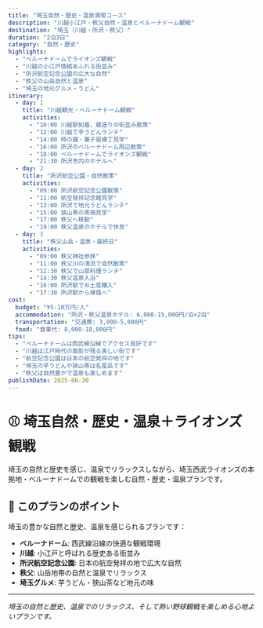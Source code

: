 ```yaml
---
title: "埼玉自然・歴史・温泉満喫コース"
description: "川越小江戸・秩父自然・温泉とベルーナドーム観戦"
destination: "埼玉（川越・所沢・秩父）"
duration: "2泊3日"
category: "自然・歴史"
highlights:
  - "ベルーナドームでライオンズ観戦"
  - "川越の小江戸情緒あふれる街並み"
  - "所沢航空記念公園の広大な自然"
  - "秩父の山岳自然と温泉"
  - "埼玉の地元グルメ・うどん"
itinerary:
  - day: 1
    title: "川越観光・ベルーナドーム観戦"
    activities:
      - "10:00 川越駅到着、蔵造りの街並み散策"
      - "12:00 川越で芋うどんランチ"
      - "14:00 時の鐘・菓子屋横丁見学"
      - "16:00 所沢のベルーナドーム周辺散策"
      - "18:00 ベルーナドームでライオンズ観戦"
      - "21:30 所沢市内のホテルへ"
  - day: 2
    title: "所沢航空公園・自然散策"
    activities:
      - "09:00 所沢航空記念公園散策"
      - "11:00 航空発祥記念館見学"
      - "13:00 所沢で地元うどんランチ"
      - "15:00 狭山茶の茶畑見学"
      - "17:00 秩父へ移動"
      - "19:00 秩父温泉のホテルで休息"
  - day: 3
    title: "秩父山岳・温泉・最終日"
    activities:
      - "09:00 秩父神社参拝"
      - "11:00 秩父川の清流で自然散策"
      - "12:30 秩父で山菜料理ランチ"
      - "14:30 秩父温泉入浴"
      - "16:00 所沢駅でお土産購入"
      - "17:30 所沢駅から帰路へ"
cost:
  budget: "¥5-10万円/人"
  accommodation: "所沢・秩父温泉ホテル: 6,000-15,000円/泊×2泊"
  transportation: "交通費: 3,000-5,000円"
  food: "食事代: 8,000-18,000円"
tips:
  - "ベルーナドームは西武線沿線でアクセス良好です"
  - "川越は江戸時代の面影が残る美しい街です"
  - "航空記念公園は日本の航空発祥の地です"
  - "埼玉の芋うどんや狭山茶は名産品です"
  - "秩父は自然豊かで温泉も楽しめます"
publishDate: 2025-06-30
---
```


# ⚾ 埼玉自然・歴史・温泉＋ライオンズ観戦

埼玉の自然と歴史を感じ、温泉でリラックスしながら、埼玉西武ライオンズの本拠地・ベルーナドームでの観戦を楽しむ自然・歴史・温泉プランです。

## 🌟 このプランのポイント

埼玉の豊かな自然と歴史、温泉を感じられるプランです：

- **ベルーナドーム**: 西武線沿線の快適な観戦環境
- **川越**: 小江戸と呼ばれる歴史ある街並み
- **所沢航空記念公園**: 日本の航空発祥の地で広大な自然
- **秩父**: 山岳地帯の自然と温泉でリラックス
- **埼玉グルメ**: 芋うどん・狭山茶など地元の味

---

*埼玉の自然と歴史、温泉でのリラックス、そして熱い野球観戦を楽しめる心地よいプランです。*
